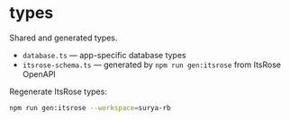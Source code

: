 # types

Shared and generated types.

- `database.ts` — app-specific database types
- `itsrose-schema.ts` — generated by `npm run gen:itsrose` from ItsRose OpenAPI

Regenerate ItsRose types:

```bash
npm run gen:itsrose --workspace=surya-rb
```
